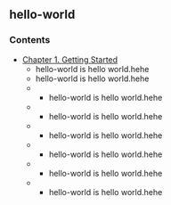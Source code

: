 ## hello-world
### Contents
- [Chapter 1. Getting Started](directory)
  - hello-world is hello world.hehe
  - hello-world is hello world.hehe
  - - hello-world is hello world.hehe
  - - hello-world is hello world.hehe
  - - hello-world is hello world.hehe
  - - hello-world is hello world.hehe
  - - hello-world is hello world.hehe
  - - hello-world is hello world.hehe
